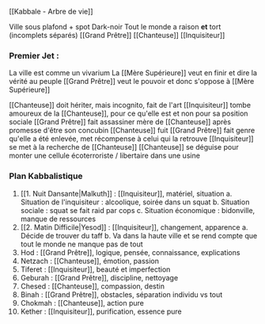 
[[Kabbale - Arbre de vie]]

Ville sous plafond + spot
Dark-noir
Tout le monde a raison **et** tort (incomplets séparés)
[[Grand Prêtre]]
[[Chanteuse]]
[[Inquisiteur]]

### Premier Jet :

La ville est comme un vivarium
La [[Mère Supérieure]] veut en finir et dire la vérité au peuple
[[Grand Prêtre]] veut le pouvoir et donc s'oppose à [[Mère Supérieure]]

[[Chanteuse]] doit hériter, mais incognito, fait de l'art
[[Inquisiteur]] tombe amoureux de la [[Chanteuse]], pour ce qu'elle est et non pour sa position sociale
[[Grand Prêtre]] fait assassiner mère de [[Chanteuse]] après promesse d'être son concubin
[[Chanteuse]] fuit
[[Grand Prêtre]] fait genre qu'elle a été enlevée, met récompense à celui qui la retrouve
[[Inquisiteur]] se met à la recherche de [[Chanteuse]]
[[Chanteuse]] se déguise pour monter une cellule écoterroriste / libertaire dans une usine

### Plan Kabbalistique

1. [[1. Nuit Dansante|Malkuth]] : [[Inquisiteur]], matériel, situation
   a. Situation de l'inquisiteur : alcoolique, soirée dans un squat
   b. Situation sociale : squat se fait raid par cops
   c. Situation économique : bidonville, manque de ressources
2. [[2. Matin Difficile|Yesod]] : [[Inquisiteur]], changement, apparence
   a. Décide de trouver du taff
   b. Va dans la haute ville et se rend compte que tout le monde ne manque pas de tout
3. Hod : [[Grand Prêtre]], logique, pensée, connaissance, explications
2. Netzach : [[Chanteuse]], émotion, passion
3. Tiferet : [[Inquisiteur]], beauté et imperfection
4. Geburah : [[Grand Prêtre]], discipline, nettoyage
5. Chesed : [[Chanteuse]], compassion, destin
6. Binah : [[Grand Prêtre]], obstacles, séparation individu vs tout
7. Chokmah : [[Chanteuse]], action pure
8. Kether : [[Inquisiteur]], purification, essence pure
